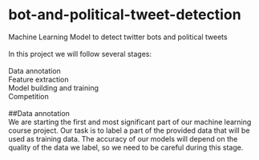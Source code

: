 # bot-and-political-tweet-detection
Machine Learning Model to detect twitter bots and political tweets<br>
<br>
In this project we will follow several stages:<br>
<br>
Data annotation<br>
Feature extraction<br>
Model building and training<br>
Competition<br>
<br>
##Data annotation
<br>
We are starting the first and most significant part of our machine learning course project. Our task is to label a part of the provided data that will be used as training data. The accuracy of our models will depend on the quality of the data we label, so we need to be careful during this stage.
